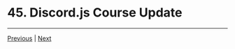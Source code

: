 # 45. Discord.js Course Update

---

[Previous](./44_npm-Installation.md) | [Next](./46_Client-Intents-Partials-Update.md)